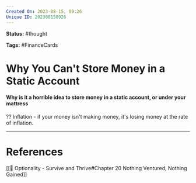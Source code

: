 ```yaml
---
Created On: 2023-08-15, 09:26
Unique ID: 202308150926
---
```

**Status:** #thought 

**Tags:**  #FinanceCards 

# Why You Can't Store Money in a Static Account
#### Why is it a horrible idea to store money in a static account, or under your mattress
??
Inflation - if your money isn't making money, it's losing money at the rate of inflation.
<!--SR:!2023-08-28,10,250!2023-08-18,3,250-->




---
# References
[[📗 Optionality - Survive and Thrive#Chapter 20 Nothing Ventured, Nothing Gained]]
